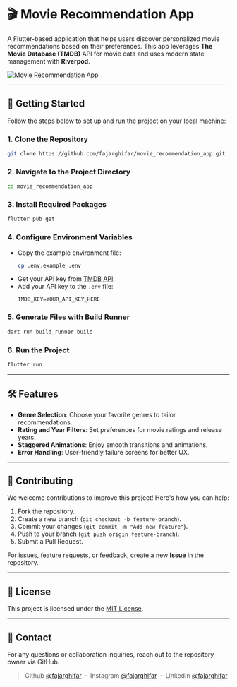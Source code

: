 # 🎬 Movie Recommendation App

A Flutter-based application that helps users discover personalized movie recommendations based on their preferences. This app leverages **The Movie Database (TMDB)** API for movie data and uses modern state management with **Riverpod**.

![Movie Recommendation App](https://github.com/user-attachments/assets/3c666776-6c54-458d-90b1-31c3ef078133)

---

## 🚀 Getting Started

Follow the steps below to set up and run the project on your local machine:

### 1. Clone the Repository
```bash
git clone https://github.com/fajarghifar/movie_recommendation_app.git
```

### 2. Navigate to the Project Directory
```bash
cd movie_recommendation_app
```

### 3. Install Required Packages
```bash
flutter pub get
```

### 4. Configure Environment Variables
- Copy the example environment file:
  ```bash
  cp .env.example .env
  ```
- Get your API key from [TMDB API](https://developer.themoviedb.org/v4/reference/intro/getting-started).
- Add your API key to the `.env` file:
  ```
  TMDB_KEY=YOUR_API_KEY_HERE
  ```

### 5. Generate Files with Build Runner
```bash
dart run build_runner build
```

### 6. Run the Project
```bash
flutter run
```

---

## 🛠 Features

- **Genre Selection**: Choose your favorite genres to tailor recommendations.
- **Rating and Year Filters**: Set preferences for movie ratings and release years.
- **Staggered Animations**: Enjoy smooth transitions and animations.
- **Error Handling**: User-friendly failure screens for better UX.

---

## 🤝 Contributing

We welcome contributions to improve this project! Here's how you can help:

1. Fork the repository.
2. Create a new branch (`git checkout -b feature-branch`).
3. Commit your changes (`git commit -m "Add new feature"`).
4. Push to your branch (`git push origin feature-branch`).
5. Submit a Pull Request.

For issues, feature requests, or feedback, create a new **Issue** in the repository.

---

## 📄 License
This project is licensed under the [MIT License](LICENSE).

---

## 📧 Contact
For any questions or collaboration inquiries, reach out to the repository owner via GitHub.
> Github [@fajarghifar](https://github.com/fajarghifar) &nbsp;&middot;&nbsp;
> Instagram [@fajarghifar](https://instagram.com/fajarghifar) &nbsp;&middot;&nbsp;
> LinkedIn [@fajarghifar](https://youtube.com/fajarghifar)

